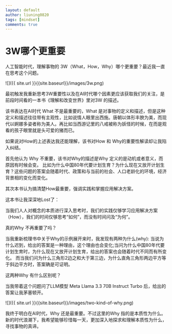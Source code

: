 ```yaml
---
layout: default
author: liuning0820
tags: [mindset]
comments: true
---
```


# 3W哪个更重要

人工智能时代，理解事物的 3W（What，How，Why）哪个更重要？最近我一直在思考这个问题。

![]({{ site.url }}{{site.baseurl}}/images/3w.png)

最初触发我重新思考3W重要性以及在AI时代哪个因素更应该获取我们的关注，是前段时间看的一本书《理解和改变世界》里对3W 的描述。

该书表达在AI时代 What 不是最重要的，What 是对事物的定义和描述，但是这种定义和描述往往带有主观性，比如说情人眼里出西施。唐朝以体形丰腴为美，而现代以婀娜多姿者称为美人。再比如当西游记里的八戒被称为妖怪的时候，在而是观看的孩子眼里就是头可爱的猪而已。

如果说对How的上述表达我还能理解，该书对How 和 Why的重要性解读却让我陷入纠结。

首先他认为 Why 不重要，该书对Why的描述是Why 定义的是动机或者意义，而原因有时候会变。
比如为什么中国80年代要计划生育？为什么现在又放开计划生育？这些问题的答案会随着时代、政策和与当前的社会、人口老龄化的环境，经济背景相的变化而变化。

其次本书认为搞清楚How最重要，强调实践和掌握应用解决方案。

这本书让我深深地Lost了：

当我们人人对概念的本质进行深入思考时，我们的实践仅够学习应用解决方案（How），我们的时间仅够思考“如何”，而没有时间问及“为何”。

真的Why 不再重要了吗？

当我重新梳理书中关于Why的示例展开来时，我发现有两种为什么(why):
当说为什么迟到，给出的答案是一种理由，这个理由也会变化;当问为什么中国80年代要计划生育时，为什么现在又放开计划生育，给出的答案也会随着时代不同而有所变化。
而当我们问为什么三角形2边之和大于第三边，为什么直角三角形两边平方等于斜边平方时，答案确是可证明。

这两种Why 有什么区别呢？

当我带着这个问题问了LLM模型 Meta Llama 3.3 70B Instruct Turbo 后，给出的答案让我茅塞顿开。

![]({{ site.url }}{{site.baseurl}}/images/two-kind-of-why.png)

我终于明白在AI时代，Why 还是最重要。不过这里的Why 指的是本质性为什么。新的时代浪潮下，我希望能够珍惜每一天，更加深入地探求和理解本质性为什么，寻找事物的真谛。
